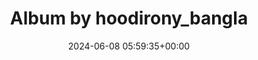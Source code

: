 ---
archive_date: 2024-07-24
code: C78aBr7h0XX
date: 2024-06-08 05:59:35+00:00
id: '3385695484974155223'
layout: post
media:
- id: '3385695477273422111'
  type: image
  url: media/C78aBr7h0XX/3385695477273422111.jpg
- id: '3385695477290154113'
  type: image
  url: media/C78aBr7h0XX/3385695477290154113.jpg
- id: '3385695477273282742'
  type: image
  url: media/C78aBr7h0XX/3385695477273282742.jpg
- id: '3385695477265058229'
  type: image
  url: media/C78aBr7h0XX/3385695477265058229.jpg
permalink: /p/C78aBr7h0XX/
thumbnail: media/C78aBr7h0XX/3385695484974155223.jpg
title: Album by hoodirony_bangla
---